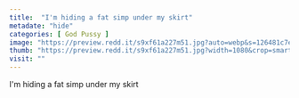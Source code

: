 ```yaml
---
title:  "I'm hiding a fat simp under my skirt"
metadate: "hide"
categories: [ God Pussy ]
image: "https://preview.redd.it/s9xf61a227m51.jpg?auto=webp&s=126481c7e4d2f7e22b5a466115ae5bb400ed7247"
thumb: "https://preview.redd.it/s9xf61a227m51.jpg?width=1080&crop=smart&auto=webp&s=8df5730f5b3202f5b89319883be5166e82c6da48"
visit: ""
---
```

I'm hiding a fat simp under my skirt

